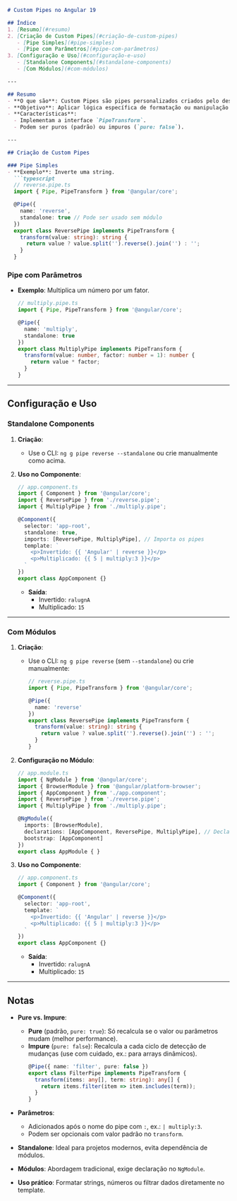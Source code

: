 
```markdown
# Custom Pipes no Angular 19

## Índice
1. [Resumo](#resumo)
2. [Criação de Custom Pipes](#criação-de-custom-pipes)
   - [Pipe Simples](#pipe-simples)
   - [Pipe com Parâmetros](#pipe-com-parâmetros)
3. [Configuração e Uso](#configuração-e-uso)
   - [Standalone Components](#standalone-components)
   - [Com Módulos](#com-módulos)

---

## Resumo
- **O que são**: Custom Pipes são pipes personalizados criados pelo desenvolvedor para transformar dados no template, além dos pipes nativos do Angular (ex.: `date`, `currency`).
- **Objetivo**: Aplicar lógica específica de formatação ou manipulação que não é coberta pelos pipes padrão.
- **Características**:
  - Implementam a interface `PipeTransform`.
  - Podem ser puros (padrão) ou impuros (`pure: false`).

---

## Criação de Custom Pipes

### Pipe Simples
- **Exemplo**: Inverte uma string.
  ```typescript
  // reverse.pipe.ts
  import { Pipe, PipeTransform } from '@angular/core';

  @Pipe({
    name: 'reverse',
    standalone: true // Pode ser usado sem módulo
  })
  export class ReversePipe implements PipeTransform {
    transform(value: string): string {
      return value ? value.split('').reverse().join('') : '';
    }
  }
  ```

### Pipe com Parâmetros
- **Exemplo**: Multiplica um número por um fator.
  ```typescript
  // multiply.pipe.ts
  import { Pipe, PipeTransform } from '@angular/core';

  @Pipe({
    name: 'multiply',
    standalone: true
  })
  export class MultiplyPipe implements PipeTransform {
    transform(value: number, factor: number = 1): number {
      return value * factor;
    }
  }
  ```

---

## Configuração e Uso

### Standalone Components
1. **Criação**:
   - Use o CLI: `ng g pipe reverse --standalone` ou crie manualmente como acima.

2. **Uso no Componente**:
   ```typescript
   // app.component.ts
   import { Component } from '@angular/core';
   import { ReversePipe } from './reverse.pipe';
   import { MultiplyPipe } from './multiply.pipe';

   @Component({
     selector: 'app-root',
     standalone: true,
     imports: [ReversePipe, MultiplyPipe], // Importa os pipes
     template: `
       <p>Invertido: {{ 'Angular' | reverse }}</p>
       <p>Multiplicado: {{ 5 | multiply:3 }}</p>
     `
   })
   export class AppComponent {}
   ```
   - **Saída**:
     - Invertido: `ralugnA`
     - Multiplicado: `15`

---

### Com Módulos
1. **Criação**:
   - Use o CLI: `ng g pipe reverse` (sem `--standalone`) ou crie manualmente:
     ```typescript
     // reverse.pipe.ts
     import { Pipe, PipeTransform } from '@angular/core';

     @Pipe({
       name: 'reverse'
     })
     export class ReversePipe implements PipeTransform {
       transform(value: string): string {
         return value ? value.split('').reverse().join('') : '';
       }
     }
     ```

2. **Configuração no Módulo**:
   ```typescript
   // app.module.ts
   import { NgModule } from '@angular/core';
   import { BrowserModule } from '@angular/platform-browser';
   import { AppComponent } from './app.component';
   import { ReversePipe } from './reverse.pipe';
   import { MultiplyPipe } from './multiply.pipe';

   @NgModule({
     imports: [BrowserModule],
     declarations: [AppComponent, ReversePipe, MultiplyPipe], // Declara os pipes
     bootstrap: [AppComponent]
   })
   export class AppModule { }
   ```

3. **Uso no Componente**:
   ```typescript
   // app.component.ts
   import { Component } from '@angular/core';

   @Component({
     selector: 'app-root',
     template: `
       <p>Invertido: {{ 'Angular' | reverse }}</p>
       <p>Multiplicado: {{ 5 | multiply:3 }}</p>
     `
   })
   export class AppComponent {}
   ```
   - **Saída**:
     - Invertido: `ralugnA`
     - Multiplicado: `15`

---

## Notas
- **Pure vs. Impure**:
  - **Pure** (padrão, `pure: true`): Só recalcula se o valor ou parâmetros mudam (melhor performance).
  - **Impure** (`pure: false`): Recalcula a cada ciclo de detecção de mudanças (use com cuidado, ex.: para arrays dinâmicos).
    ```typescript
    @Pipe({ name: 'filter', pure: false })
    export class FilterPipe implements PipeTransform {
      transform(items: any[], term: string): any[] {
        return items.filter(item => item.includes(term));
      }
    }
    ```

- **Parâmetros**:
  - Adicionados após o nome do pipe com `:`, ex.: `| multiply:3`.
  - Podem ser opcionais com valor padrão no `transform`.

- **Standalone**: Ideal para projetos modernos, evita dependência de módulos.
- **Módulos**: Abordagem tradicional, exige declaração no `NgModule`.

- **Uso prático**: Formatar strings, números ou filtrar dados diretamente no template.

